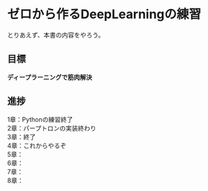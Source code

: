 # ゼロから作るDeepLearningの練習

とりあえず、本書の内容をやろう。

## 目標  
**ディープラーニングで筋肉解決**

## 進捗
1章：Pythonの練習終了  
2章：パープトロンの実装終わり  
3章：終了  
4章：これからやるぞ  
5章：  
6章：  
7章：  
8章：  
